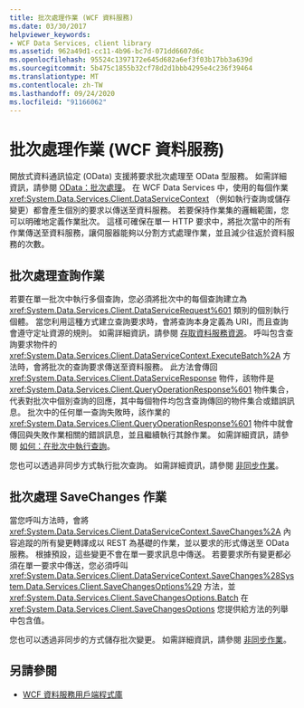 ```yaml
---
title: 批次處理作業 (WCF 資料服務)
ms.date: 03/30/2017
helpviewer_keywords:
- WCF Data Services, client library
ms.assetid: 962a49d1-cc11-4b96-bc7d-071dd6607d6c
ms.openlocfilehash: 95524c1397172e645d682a6ef3f03b17bb3a639d
ms.sourcegitcommit: 5b475c1855b32cf78d2d1bbb4295e4c236f39464
ms.translationtype: MT
ms.contentlocale: zh-TW
ms.lasthandoff: 09/24/2020
ms.locfileid: "91166062"
---
```

# <a name="batching-operations-wcf-data-services"></a>批次處理作業 (WCF 資料服務)

開放式資料通訊協定 (OData) 支援將要求批次處理至 OData 型服務。 如需詳細資訊，請參閱 [OData：批次處理](https://www.odata.org/documentation/odata-version-2-0/batch-processing/)。 在 WCF Data Services 中，使用的每個作業 <xref:System.Data.Services.Client.DataServiceContext> （例如執行查詢或儲存變更）都會產生個別的要求以傳送至資料服務。 若要保持作業集的邏輯範圍，您可以明確地定義作業批次。 這樣可確保在單一 HTTP 要求中，將批次當中的所有作業傳送至資料服務，讓伺服器能夠以分割方式處理作業，並且減少往返於資料服務的次數。  
  
## <a name="batching-query-operations"></a>批次處理查詢作業  

 若要在單一批次中執行多個查詢，您必須將批次中的每個查詢建立為 <xref:System.Data.Services.Client.DataServiceRequest%601> 類別的個別執行個體。 當您利用這種方式建立查詢要求時，會將查詢本身定義為 URI，而且查詢會遵守定址資源的規則。 如需詳細資訊，請參閱 [存取資料服務資源](accessing-data-service-resources-wcf-data-services.md)。 呼叫包含查詢要求物件的 <xref:System.Data.Services.Client.DataServiceContext.ExecuteBatch%2A> 方法時，會將批次的查詢要求傳送至資料服務。 此方法會傳回 <xref:System.Data.Services.Client.DataServiceResponse> 物件，該物件是 <xref:System.Data.Services.Client.QueryOperationResponse%601> 物件集合，代表對批次中個別查詢的回應，其中每個物件均包含查詢傳回的物件集合或錯誤訊息。 批次中的任何單一查詢失敗時，該作業的 <xref:System.Data.Services.Client.QueryOperationResponse%601> 物件中就會傳回與失敗作業相關的錯誤訊息，並且繼續執行其餘作業。 如需詳細資訊，請參閱 [如何：在批次中執行查詢](how-to-execute-queries-in-a-batch-wcf-data-services.md)。  
  
 您也可以透過非同步方式執行批次查詢。 如需詳細資訊，請參閱 [非同步作業](asynchronous-operations-wcf-data-services.md)。  
  
## <a name="batching-the-savechanges-operation"></a>批次處理 SaveChanges 作業  

 當您呼叫方法時，會將 <xref:System.Data.Services.Client.DataServiceContext.SaveChanges%2A> 內容追蹤的所有變更轉譯成以 REST 為基礎的作業，並以要求的形式傳送至 OData 服務。 根據預設，這些變更不會在單一要求訊息中傳送。 若要要求所有變更都必須在單一要求中傳送，您必須呼叫 <xref:System.Data.Services.Client.DataServiceContext.SaveChanges%28System.Data.Services.Client.SaveChangesOptions%29> 方法，並 <xref:System.Data.Services.Client.SaveChangesOptions.Batch> 在 <xref:System.Data.Services.Client.SaveChangesOptions> 您提供給方法的列舉中包含值。  
  
 您也可以透過非同步的方式儲存批次變更。 如需詳細資訊，請參閱 [非同步作業](asynchronous-operations-wcf-data-services.md)。  
  
## <a name="see-also"></a>另請參閱

- [WCF 資料服務用戶端程式庫](wcf-data-services-client-library.md)
